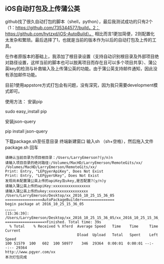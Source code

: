 ## iOS自动打包及上传蒲公英

github找了很久自动打包的脚本（shell，python），最后我测试成功的只有2个（1：https://github.com/735344577/build，2：https://github.com/hytzxd/iOS-AutoBuild）。 相比而言1更加简便，2则配置化太发杂和繁琐。最后选择了1，也就是当前的版本作为以后的自动打包及上传的工具。

在作者原版本的基础上，我添加了根目录设置（支持自动识别根目录及外部项目绝对路径设置，这样当前的脚本也可以脱离项目而存在且可以多个项目共享）、蒲公英key的检测与补救输入及上传蒲公英的功能。由于蒲公英支持邮件通知，因此没有添加邮件功能。

目前1使用appstore方式打包会有问题，没有深究，因为我只需要development模式即可。

使用方法：
安装pip

sudo easy_install pip

安装json-query

pip install json-query

下载package.sh至任意目录 终端新建窗口 输入sh （sh+空格），然后拖入文件 package.sh 回车
```
请确认当前目录为项目根目录：/Users/LarryEmerson?(y/n)n
请输入项目目录的绝对路径:/Volumes/MacHD/LarryEmerson/RemoteGits/xx/
/Volumes/MacHD/LarryEmerson/RemoteGits/xx/
Print: Entry, "LEPgyerApiKey", Does Not Exist
Print: Entry, "LEPgyerUKey", Does Not Exist 
发现尚未配置蒲公英上传的apiKey及ukey,是否配置?(y/n)y
请输入蒲公英上传的apiKey:xxxxxxxxxxxxxxxxx
请输入蒲公英上传的ukey:xxxxxxxxxxxxxxxxxx
/Users/LarryEmerson/Desktop/xx_2016_10_25_15_36_05
=================AutoPackageBuilder===============
begin package at 2016_10_25_15_36_05
。。。。。。
[15:36:39]: /Users/LarryEmerson/Desktop/xx_2016_10_25_15_36_05/xx_2016_10_25_15_36_05.ipa
==================>Finished. Total time: 39s 
  % Total    % Received % Xferd  Average Speed   Time    Time     Time  Current
                                 Dload  Upload   Total   Spent    Left  Speed
100 51579  100   602  100 50977    346  29364  0:00:01  0:00:01 --:--:-- 29364
http://www.pgyer.com/xx
本次打包完成
```
